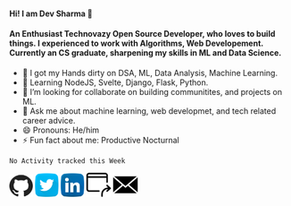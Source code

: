 #### Hi! I am Dev Sharma 👋

####  An Enthusiast Technovazy Open Source Developer, who loves to build things. I experienced to work with Algorithms, Web Developement. Currently an CS graduate, sharpening my skills in ML and Data Science. 

- 🔭 I got my Hands dirty on DSA, ML, Data Analysis, Machine Learning.
- 🌱 Learning NodeJS, Svelte, Django, Flask, Python.
- 👯 I’m looking for collaborate on building communitites, and projects on ML. 
- 💬 Ask me about machine learning, web developmet, and tech related career advice.
- 😄 Pronouns: He/him
- ⚡ Fun fact about me: Productive Nocturnal

<!--START_SECTION:waka-->
```text
No Activity tracked this Week
```
<!--END_SECTION:waka-->


  <a href="https://github.com/codewithdev" class="fancybox" target="_blank" rel="external"><img src="assets/2504411.svg" width="42" height="40" alt="GitHub" title="GitHub"></a>
  <a href="https://twitter.com/devtweeets" class="fancybox" target="_blank" rel="external"><img src="assets/1409937.svg" width="42" height="42" alt="Twitter" title="Twitter"></a>
  <a href="https://www.linkedin.com/in/idevprakaash" class="fancybox" target="_blank" rel="external"><img src="assets/1409945.svg" width="42" height="42" alt="LinkedIn" title="LinekdIn"></a>
  <a href="https://www.codewithdev.me/" class="fancybox" target="_blank" rel="internal"><img src="assets/123456.svg" width="44" height="43" alt="Portfolio" title="Portfolio"></a>
  <a href="idevprakaash@hotmail.com" class="fancybox" target="_blank" rel="internal"><img src="assets/929502.svg" width="44" height="43" alt="Email" title="Email"></a>


